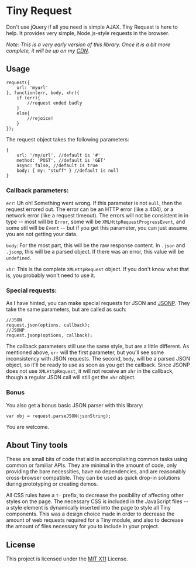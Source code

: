# Tiny Request

Don't use jQuery if all you need is simple AJAX. Tiny Request is here to help. It provides very simple, Node.js-style requests in the browser.

_Note: This is a very early version of this library. Once it is a bit more complete, it will be up on my [CDN](http://catdad.github.io/tiny.cdn)._

## Usage

	request({
		url: 'myurl'
	}, function(err, body, xhr){
		if (err){
			//request ended badly
		}
		else{
			//rejoice!
		}
	});

The request object takes the following parameters:

	{
		url: '/my/url', //default is '#'
		method: 'POST', //default is 'GET'
		async: false, //default is true
		body: { my: "stuff" } //default is null
	}

### Callback parameters:

`err`: Uh oh! Something went wrong. If this parameter is not `null`, then the request errored out. The error can be an HTTP error (like a 404), or a network error (like a request timeout). The errors will not be consistent in in type -- most will be `Error`, some will be `XMLHttpRequestProgressEvent`, and some stil will be `Event` -- but if you get this parameter, you can just assume you are not getting your data.

`body`: For the most part, this will be the raw response content. In `.json` and `.jsonp`, this will be a parsed object. If there was an error, this value will be `undefined`.

`xhr`: This is the complete `XMLHttpRequest` object. If you don't know what that is, you probably won't need to use it.

### Special requests:

As I have hinted, you can make special requests for JSON and [JSONP](http://json-p.org/). They take the same parameters, but are called as such:

	//JSON
	request.json(options, callback);
	//JSONP
	request.jsonp(options, callback);

The callback parameters still use the same style, but are a little different. As mentioned above, `err` will the first parameter, but you'll see some inconsistency with JSON requests. The second, `body`, will be a parsed JSON object, so it'll be ready to use as soon as you get the callback. Since JSONP does not use `XMLHttpRequest`, it will not receive an `xhr` in the callback, though a regular JSON call will still get the `xhr` object.

### Bonus

You also get a bonus basic JSON parser with this library:

	var obj = request.parseJSON(jsonString);

You are welcome.

## About Tiny tools

These are small bits of code that aid in accomplishing common tasks using common or familiar APIs. They are minimal in the amount of code, only providing the bare necessities, have no dependencies, and are reasonably cross-browser compatible. They can be used as quick drop-in solutions during prototyping or creating demos.

All CSS rules have a `t-` prefix, to decrease the posibility of affecting other styles on the page. The necessary CSS is included in the JavaScript files -- a style element is dynamically inserted into the page to style all Tiny components. This was a design choice made in order to decrease the amount of web requests required for a Tiny module, and also to decrease the amount of files necessary for you to include in your project.

## License

This project is licensed under the [MIT X11](http://opensource.org/licenses/MIT) License.